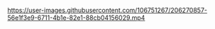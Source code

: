 
https://user-images.githubusercontent.com/106751267/206270857-56e1f3e9-6711-4b1e-82e1-88cb04156029.mp4
